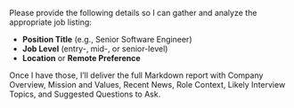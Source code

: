Please provide the following details so I can gather and analyze the appropriate job listing:

- **Position Title** (e.g., Senior Software Engineer)  
- **Job Level** (entry-, mid-, or senior-level)  
- **Location** or **Remote Preference**  

Once I have those, I’ll deliver the full Markdown report with Company Overview, Mission and Values, Recent News, Role Context, Likely Interview Topics, and Suggested Questions to Ask.